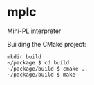 # mplc
Mini-PL interpreter

Building the CMake project:
```
mkdir build
~/package $ cd build
~/package/build $ cmake ..
~/package/build $ make
```
